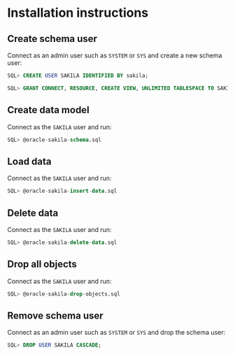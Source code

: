 # Installation instructions

## Create schema user
Connect as an admin user such as `SYSTEM` or `SYS` and create a new schema user:

```sql
SQL> CREATE USER SAKILA IDENTIFIED BY sakila;

SQL> GRANT CONNECT, RESOURCE, CREATE VIEW, UNLIMITED TABLESPACE TO SAKILA;
```

## Create data model
Connect as the `SAKILA` user and run:

```sql
SQL> @oracle-sakila-schema.sql
```

## Load data
Connect as the `SAKILA` user and run:

```sql
SQL> @oracle-sakila-insert-data.sql
```

## Delete data
Connect as the `SAKILA` user and run:

```sql
SQL> @oracle-sakila-delete-data.sql
```

## Drop all objects
Connect as the `SAKILA` user and run:

```sql
SQL> @oracle-sakila-drop-objects.sql
```

## Remove schema user
Connect as an admin user such as `SYSTEM` or `SYS` and drop the schema user:

```sql
SQL> DROP USER SAKILA CASCADE;
```
